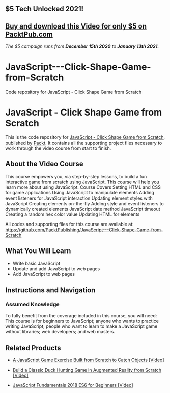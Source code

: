 ## $5 Tech Unlocked 2021!
[Buy and download this Video for only $5 on PacktPub.com](https://www.packtpub.com/product/javascript-click-shape-game-from-scratch-video/9781838553517)
-----
*The $5 campaign         runs from __December 15th 2020__ to __January 13th 2021.__*

# JavaScript---Click-Shape-Game-from-Scratch
Code repository for JavaScript - Click Shape Game from Scratch
# JavaScript - Click Shape Game from Scratch
This is the code repository for [JavaScript - Click Shape Game from Scratch](https://www.packtpub.com/application-development/javascript-fundamentals-2018-es6-beginners-video?utm_source=github&utm_medium=repository&utm_campaign=9781838553593), published by [Packt](https://www.packtpub.com/?utm_source=github). It contains all the supporting project files necessary to work through the video course from start to finish.
## About the Video Course
This course empowers you, via step-by-step lessons, to build a fun interactive game from scratch using JavaScript. This course will help you learn more about using JavaScript.
Course Covers
Setting HTML and CSS for game applications
Using JavaScript to manipulate elements
Adding event listeners for JavaScript interaction
Updating element styles with JavaScript
Creating elements on-the-fly
Adding style and event listeners to dynamically created elements
JavaScript date method
JavaScript timeout
Creating a random hex color value
Updating HTML for elements

All codes and supporting files for this course are available at: https://github.com/PacktPublishing/JavaScript---Click-Shape-Game-from-Scratch

<H2>What You Will Learn</H2>
<DIV class=book-info-will-learn-text>
<UL>
<LI>Write basic JavaScript 
<LI>Update and add JavaScript to web pages 
<LI>Add JavaScript to web pages </LI></UL></DIV>

## Instructions and Navigation
### Assumed Knowledge
To fully benefit from the coverage included in this course, you will need:<br/>
This course is for beginners to JavaScript; anyone who wants to practice writing JavaScript; people who want to learn to make a JavaScript game without libraries; web developers; and web masters.


## Related Products
* [A JavaScript Game Exercise Built from Scratch to Catch Objects [Video]](https://www.packtpub.com/application-development/javascript-fundamentals-2018-es6-beginners-video?utm_source=github&utm_medium=repository&utm_campaign=9781838553593)

* [Build a Classic Duck Hunting Game in Augmented Reality from Scratch [Video]](https://www.packtpub.com/application-development/javascript-fundamentals-2018-es6-beginners-video?utm_source=github&utm_medium=repository&utm_campaign=9781838553593)

* [JavaScript Fundamentals 2018 ES6 for Beginners [Video]](https://www.packtpub.com/application-development/javascript-fundamentals-2018-es6-beginners-video?utm_source=github&utm_medium=repository&utm_campaign=9781838553593)


